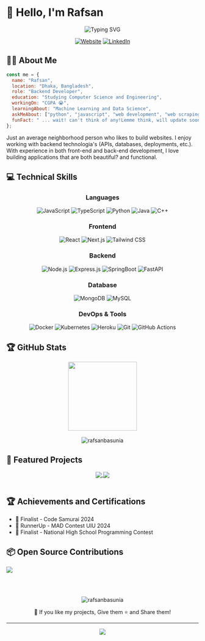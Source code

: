 # 👋 Hello, I'm Rafsan

<div align="center">
  <img src="https://readme-typing-svg.herokuapp.com?font=Fira+Code&size=32&duration=2800&pause=2000&color=A177FE&center=true&vCenter=true&width=600&lines=Backend+Developer;;Open+Source+Enthusiast;Problem+Solver" alt="Typing SVG" />
  <br/>
  
  [![Website](https://img.shields.io/badge/Website-4285F4?logo=GoogleChrome&logoColor=white)](https://img.shields.io/badge/Coming-Soon-blue)
  [![LinkedIn](https://img.shields.io/badge/LinkedIn-0077B5?logo=linkedin&logoColor=white)](https://www.linkedin.com/in/rafsanbasunia/)
</div>

## 👨‍🎓 About Me

```javascript
const me = {
  name: "Rafsan",
  location: "Dhaka, Bangladesh",
  role: "Backend Developer",
  education: "Studying Computer Science and Engineering",
  workingOn: "CGPA 😭",
  learningAbout: "Machine Learning and Data Science",
  askMeAbout: ["python", "javascript", "web development", "web scraping "],
  funFact: " ... wait! can't think of any!Lemme think, will update soon."
};
```

Just an average neighborhood person who likes to build websites. I enjoy working with backend technologia's (APIs, databases, deployments, etc.). With experience in both front-end and back-end development, I love building applications that are both beautiful? and functional.


## 💻 Technical Skills

<div align="center">

### Languages
![JavaScript](https://img.shields.io/badge/JavaScript-F7DF1E?logo=javascript&logoColor=black)
![TypeScript](https://img.shields.io/badge/TypeScript-007ACC?logo=typescript&logoColor=white)
![Python](https://img.shields.io/badge/Python-3776AB?logo=python&logoColor=white)
![Java](https://img.shields.io/badge/Java-ED8B00?logo=openjdk&logoColor=white)
![C++](https://img.shields.io/badge/C-00599C?&logoColor=white)

### Frontend
![React](https://img.shields.io/badge/React-20232A?logo=react&logoColor=61DAFB)
![Next.js](https://img.shields.io/badge/Next.js-000000?logo=nextdotjs&logoColor=white)
![Tailwind CSS](https://img.shields.io/badge/Tailwind_CSS-38B2AC?logo=tailwind-css&logoColor=white)

### Backend
![Node.js](https://img.shields.io/badge/Node.js-43853D?logo=node.js&logoColor=white)
![Express.js](https://img.shields.io/badge/Express.js-404D59?logo=Express&logoColor=white)
![SpringBoot](https://img.shields.io/badge/SpringBoot-092E20?logo=SpringBoot&logoColor=white)
![FastAPI](https://img.shields.io/badge/FastAPI-000000?logo=FastAPI&logoColor=white)

### Database
![MongoDB](https://img.shields.io/badge/MongoDB-4EA94B?logo=mongodb&logoColor=white)
![MySQL](https://img.shields.io/badge/MySQL-00000F?logo=mysql&logoColor=white)

### DevOps & Tools
![Docker](https://img.shields.io/badge/Docker-2496ED?logo=docker&logoColor=white)
![Kubernetes](https://img.shields.io/badge/Kubernetes-326CE5?logo=kubernetes&logoColor=white)
![Heroku](https://img.shields.io/badge/Heroku-6828bd?logo=Heroku&logoColor=white)
![Git](https://img.shields.io/badge/Git-F05032?logo=git&logoColor=white)
![GitHub Actions](https://img.shields.io/badge/GitHub_Actions-2088FF?logo=github-actions&logoColor=white)

</div>

## 🏆 GitHub Stats

<div align="center">
  <img height="180em" src="https://github-readme-stats.vercel.app/api?username=rafsanbasunia&show_icons=true&theme=tokyonight&include_all_commits=true&count_private=true" />
</div>
<br/>
<div align="center">
  <img src="https://github-readme-streak-stats.herokuapp.com/?user=rafsanbasunia&theme=tokyonight" alt="rafsanbasunia" />
</div>

## 🎯 Featured Projects

<div align="center">
  <a href="https://github.com/rafsanbasunia/reelnn">
    <img align="center" src="https://github-readme-stats.vercel.app/api/pin/?username=rafsanbasunia&repo=reelnn&theme=tokyonight" />
  </a>
  
  <a href="https://github.com/rafsanbasunia/tunnel_git">
    <img align="center" src="https://github-readme-stats.vercel.app/api/pin/?username=rafsanbasunia&repo=tunnel_git&theme=tokyonight" />
  </a>
</div>
<br/>

## 🏆 Achievements and Certifications

- 🥇 Finalist - Code Samurai 2024
- 🥈 RunnerUp - MAD Contest UIU 2024
- 🏅 Finalist - National High School Programming Contest

## 📦 Open Source Contributions

<a href="https://github.com/rafsanbasunia/tunnel_git">
    <img align="center" src="https://github-readme-stats.vercel.app/api/pin/?username=ashwinstr&repo=UX-jutsu&theme=tokyonight" />
  </a>

<br/><br/>

<div align="center">
  <img src="https://komarev.com/ghpvc/?username=rafsanbasunia&label=Profile%20views&color=0e75b6&style=flat" alt="rafsanbasunia" />
  <p>💖 If you like my projects, Give them ⭐ and Share them!</p>
</div>

---

<p align="center">
  <a href="https://buymeacoffee.com/rafsanbasunia">
    <img src="https://img.shields.io/badge/Buy%20Me%20a%20Coffee-ffdd00?logo=buy-me-a-coffee&logoColor=black" />
  </a>
</p>
